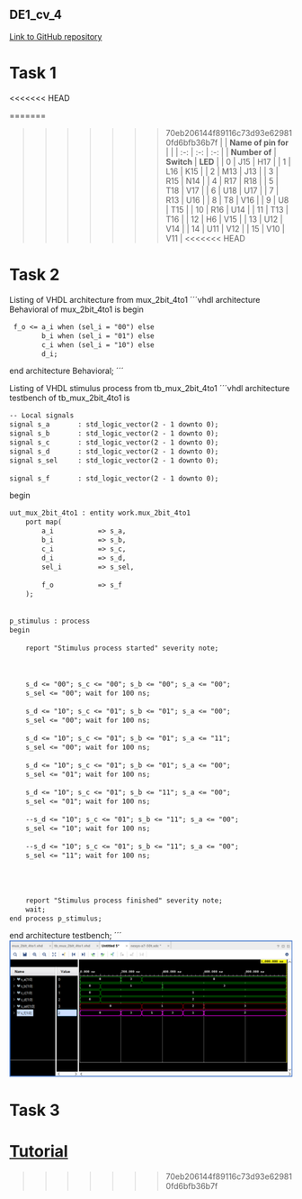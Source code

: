 ## DE1_cv_4

[Link to GitHub repository](https://github.com/PedroM42/Digital-electronics-1/tree/main/Labs/03_vivado)

# Task 1

<<<<<<< HEAD

=======
>>>>>>> 70eb206144f89116c73d93e629810fd6bfb36b7f
| | **Name of pin for** | |
| :-: | :-: | :-: |
| **Number of** | **Switch** |  **LED**  |
| 0 | J15 | H17 |
| 1 | L16 | K15 |
| 2 | M13 | J13 |
| 3 | R15 | N14 |
| 4 | R17 | R18 |
| 5 | T18 | V17 |
| 6 | U18 | U17 |
| 7 | R13 | U16 |
| 8 | T8 | V16 |
| 9 | U8 | T15 |
| 10 | R16 | U14 |
| 11 | T13 | T16 |
| 12 | H6 | V15 |
| 13 | U12 | V14 |
| 14 | U11 | V12 |
| 15 | V10 | V11 |
<<<<<<< HEAD


# Task 2 

Listing of VHDL architecture from mux_2bit_4to1
´´´vhdl
architecture Behavioral of mux_2bit_4to1 is
begin
    
     f_o <= a_i when (sel_i = "00") else
            b_i when (sel_i = "01") else
            c_i when (sel_i = "10") else
            d_i;
            
            
end architecture Behavioral;
´´´

Listing of VHDL stimulus process from tb_mux_2bit_4to1
´´´vhdl
architecture testbench of tb_mux_2bit_4to1 is

    -- Local signals
    signal s_a       : std_logic_vector(2 - 1 downto 0);
    signal s_b       : std_logic_vector(2 - 1 downto 0);
    signal s_c       : std_logic_vector(2 - 1 downto 0);
    signal s_d       : std_logic_vector(2 - 1 downto 0);
    signal s_sel     : std_logic_vector(2 - 1 downto 0);
    
    signal s_f       : std_logic_vector(2 - 1 downto 0);

begin
    
    uut_mux_2bit_4to1 : entity work.mux_2bit_4to1
        port map(
            a_i           => s_a,
            b_i           => s_b,
            c_i           => s_c,
            d_i           => s_d,
            sel_i         => s_sel,
            
            f_o           => s_f
        );

    
    p_stimulus : process
    begin
        
        report "Stimulus process started" severity note;


        
        s_d <= "00"; s_c <= "00"; s_b <= "00"; s_a <= "00"; 
        s_sel <= "00"; wait for 100 ns;
        
        s_d <= "10"; s_c <= "01"; s_b <= "01"; s_a <= "00";  
        s_sel <= "00"; wait for 100 ns;
        
        s_d <= "10"; s_c <= "01"; s_b <= "01"; s_a <= "11";  
        s_sel <= "00"; wait for 100 ns;
        
        s_d <= "10"; s_c <= "01"; s_b <= "01"; s_a <= "00";  
        s_sel <= "01"; wait for 100 ns;
        
        s_d <= "10"; s_c <= "01"; s_b <= "11"; s_a <= "00";  
        s_sel <= "01"; wait for 100 ns;
        
        --s_d <= "10"; s_c <= "01"; s_b <= "11"; s_a <= "00";  
        s_sel <= "10"; wait for 100 ns;
        
        --s_d <= "10"; s_c <= "01"; s_b <= "11"; s_a <= "00";  
        s_sel <= "11"; wait for 100 ns;
        
        
        
        
        report "Stimulus process finished" severity note;
        wait;
    end process p_stimulus;

end architecture testbench;
´´´
![obrazek1](images/simwave.png)

# Task 3 

[Tutorial](Tutorial/vivado_tutorial.pdf)
=======
>>>>>>> 70eb206144f89116c73d93e629810fd6bfb36b7f
